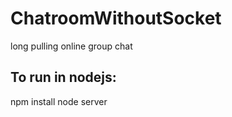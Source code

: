 # ChatroomWithoutSocket
long pulling online group chat

## To run in nodejs: 
npm install
node server
